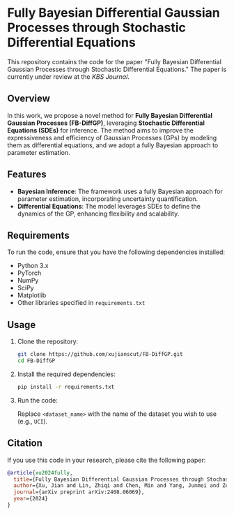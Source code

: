 

# Fully Bayesian Differential Gaussian Processes through Stochastic Differential Equations

This repository contains the code for the paper "Fully Bayesian Differential Gaussian Processes through Stochastic Differential Equations." The paper is currently under review at the *KBS Journal*.

## Overview

In this work, we propose a novel method for **Fully Bayesian Differential Gaussian Processes (FB-DiffGP)**, leveraging **Stochastic Differential Equations (SDEs)** for inference. The method aims to improve the expressiveness and efficiency of Gaussian Processes (GPs) by modeling them as differential equations, and we adopt a fully Bayesian approach to parameter estimation.

## Features

- **Bayesian Inference**: The framework uses a fully Bayesian approach for parameter estimation, incorporating uncertainty quantification.
- **Differential Equations**: The model leverages SDEs to define the dynamics of the GP, enhancing flexibility and scalability.


## Requirements

To run the code, ensure that you have the following dependencies installed:

- Python 3.x
- PyTorch
- NumPy
- SciPy
- Matplotlib
- Other libraries specified in `requirements.txt`


## Usage

1. Clone the repository:

    ```bash
    git clone https://github.com/xujianscut/FB-DiffGP.git
    cd FB-DiffGP
    ```

2. Install the required dependencies:

    ```bash
    pip install -r requirements.txt
    ```

3. Run the code:

    Replace `<dataset_name>` with the name of the dataset you wish to use (e.g., `UCI`).


## Citation

If you use this code in your research, please cite the following paper:

```bibtex
@article{xu2024fully,
  title={Fully Bayesian Differential Gaussian Processes through Stochastic Differential Equations},
  author={Xu, Jian and Lin, Zhiqi and Chen, Min and Yang, Junmei and Zeng, Delu and Paisley, John},
  journal={arXiv preprint arXiv:2408.06069},
  year={2024}
}

```

